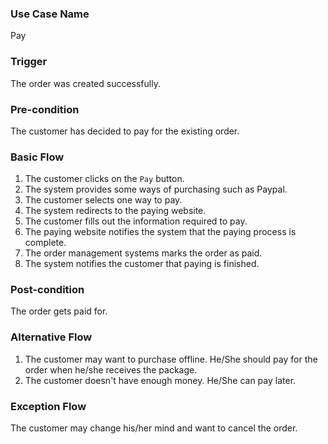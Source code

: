 ### Use Case Name
Pay

### Trigger
The order was created successfully.

### Pre-condition
The customer has decided to pay for the existing order.

### Basic Flow

1. The customer clicks on the `Pay` button.
2. The system provides some ways of purchasing such as Paypal.
3. The customer selects one way to pay.
4. The system redirects to the paying website.
5. The customer fills out the information required to pay.
6. The paying website notifies the system that the paying process is complete.
7. The order management systems marks the order as paid.
8. The system notifies the customer that paying is finished.

### Post-condition
The order gets paid for.

### Alternative Flow
1. The customer may want to purchase offline.
He/She should pay for the order when he/she receives the package.
2. The customer doesn't have enough money.
He/She can pay later.

### Exception Flow
The customer may change his/her mind and want to cancel the order.